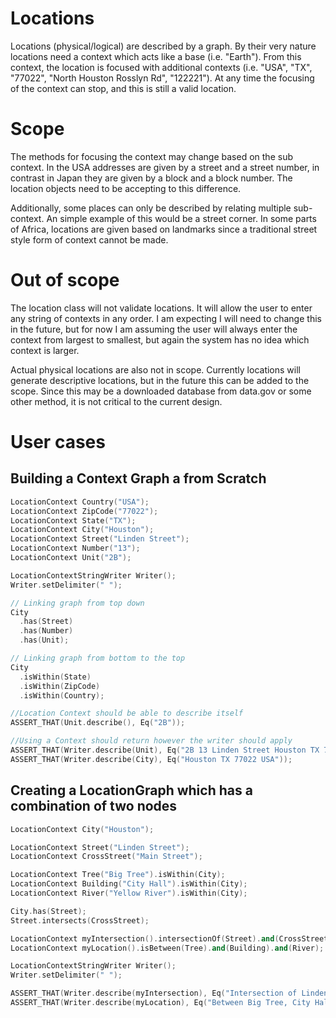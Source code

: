 # Locations
Locations (physical/logical) are described by a graph. By their very nature locations need a context which acts like a base (i.e. "Earth"). From this context, the location is focused with additional contexts (i.e. "USA", "TX", "77022", "North Houston Rosslyn Rd", "122221"). At any time the focusing of the context can stop, and this is still a valid location.
# Scope
The methods for focusing the context may change based on the sub context. In the USA addresses are given by a street and a street number, in contrast in Japan they are given by a block and a block number. The location objects need to be accepting to this difference.

Additionally, some places can only be described by relating multiple sub-context. An simple example of this would be a street corner. In some parts of Africa, locations are given based on landmarks since a traditional street style form of context cannot be made.

# Out of scope
The location class will not validate locations. It will allow the user to enter any string of contexts in any order. I am expecting I will need to change this in the future, but for now I am assuming the user will always enter the context from largest to smallest, but again the system has no idea which context is larger.

Actual physical locations are also not in scope. Currently locations will generate descriptive locations, but in the future this can be added to the scope. Since this may be a downloaded database from data.gov or some other method, it is not critical to the current design.

# User cases
## Building a Context Graph a from Scratch
```c++
LocationContext Country("USA");
LocationContext ZipCode("77022");
LocationContext State("TX");
LocationContext City("Houston");
LocationContext Street("Linden Street");
LocationContext Number("13");
LocationContext Unit("2B");

LocationContextStringWriter Writer();
Writer.setDelimiter(" ");

// Linking graph from top down
City
  .has(Street)
  .has(Number)
  .has(Unit);

// Linking graph from bottom to the top
City
  .isWithin(State)
  .isWithin(ZipCode)
  .isWithin(Country);

//Location Context should be able to describe itself
ASSERT_THAT(Unit.describe(), Eq("2B"));

//Using a Context should return however the writer should apply
ASSERT_THAT(Writer.describe(Unit), Eq("2B 13 Linden Street Houston TX 77022 USA"));
ASSERT_THAT(Writer.describe(City), Eq("Houston TX 77022 USA"));

```
## Creating a LocationGraph which has a combination of two nodes
```c++
LocationContext City("Houston");

LocationContext Street("Linden Street");
LocationContext CrossStreet("Main Street");

LocationContext Tree("Big Tree").isWithin(City);
LocationContext Building("City Hall").isWithin(City);
LocationContext River("Yellow River").isWithin(City);

City.has(Street);
Street.intersects(CrossStreet);

LocationContext myIntersection().intersectionOf(Street).and(CrossStreet);
LocationContext myLocation().isBetween(Tree).and(Building).and(River);

LocationContextStringWriter Writer();
Writer.setDelimiter(" ");

ASSERT_THAT(Writer.describe(myIntersection), Eq("Intersection of Linden Street and Main Street Houston"));
ASSERT_THAT(Writer.describe(myLocation), Eq("Between Big Tree, City Hall, and Yellow River Houston"));
```
